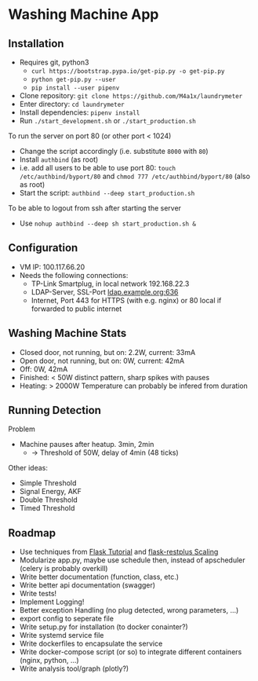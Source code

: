 Washing Machine App
===================

Installation
------------

* Requires git, python3
    * `curl https://bootstrap.pypa.io/get-pip.py -o get-pip.py`
    * `python get-pip.py --user`
    * `pip install --user pipenv`
* Clone repository: `git clone https://github.com/M4a1x/laundrymeter`
* Enter directory: `cd laundrymeter`
* Install dependencies: `pipenv install`
* Run `./start_development.sh` or `./start_production.sh`

To run the server on port 80 (or other port < 1024)

* Change the script accordingly (i.e. substitute `8000` with `80`)
* Install `authbind` (as root)
* i.e. add all users to be able to use port 80: `touch /etc/authbind/byport/80` and `chmod 777 /etc/authbind/byport/80` (also as root)
* Start the script: `authbind --deep start_production.sh`

To be able to logout from ssh after starting the server
* Use `nohup authbind --deep sh start_production.sh &`


Configuration
-------------

* VM IP: 100.117.66.20
* Needs the following connections:
    * TP-Link Smartplug, in local network 192.168.22.3
    * LDAP-Server, SSL-Port [ldap.example.org:636](192.168.21.10:636)
    * Internet, Port 443 for HTTPS (with e.g. nginx) or 80 local if forwarded to public internet


Washing Machine Stats
---------------------
* Closed door, not running, but on: 2.2W, current: 33mA
* Open door, not running, but on: 0W, current: 42mA
* Off: 0W, 42mA
* Finished: < 50W distinct pattern, sharp spikes with pauses
* Heating: > 2000W Temperature can probably be infered from duration


Running Detection
-----------------
Problem
* Machine pauses after heatup. 3min, 2min
    * -> Threshold of 50W, delay of 4min (48 ticks)

Other ideas:
* Simple Threshold
* Signal Energy, AKF
* Double Threshold
* Timed Threshold


Roadmap
-------

* Use techniques from [Flask Tutorial](http://flask.pocoo.org/docs/1.0/tutorial/layout/) and [flask-restplus Scaling](https://flask-restplus.readthedocs.io/en/0.11.0/scaling.html)
* Modularize app.py, maybe use schedule then, instead of apscheduler (celery is probably overkill)
* Write better documentation (function, class, etc.)
* Write better api documentation (swagger)
* Write tests!
* Implement Logging!
* Better exception Handling (no plug detected, wrong parameters, ...)
* export config to seperate file
* Write setup.py for installation (to docker conainter?)
* Write systemd service file
* Write dockerfiles to encapsulate the service
* Write docker-compose script (or so) to integrate different containers (nginx, python, ...)
* Write analysis tool/graph (plotly?)
